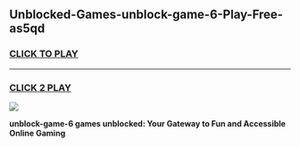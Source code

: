 
## Unblocked-Games-unblock-game-6-Play-Free-as5qd
<h3>
<a href="https://premium76.site?title=unblock-game-6&ref=17A">CLICK TO PLAY</a></h3>
<hr>

<h3>
<a href="https://premium76.site?title=unblock-game-6&ref=17A">CLICK 2 PLAY</a>
  
</h3>

<a href="https://premium76.site?title=unblock-game-6&ref=17A"><img src="https://clearcache.store/games.png"></a>


**unblock-game-6 games unblocked: Your Gateway to Fun and Accessible Online Gaming**
